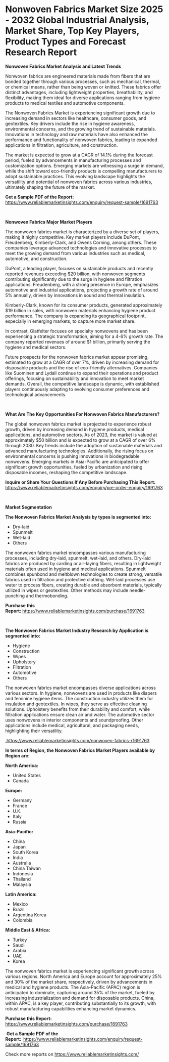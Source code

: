 <p><h1>Nonwoven Fabrics Market Size 2025 - 2032 Global Industrial Analysis, Market Share, Top Key Players, Product Types and Forecast Research Report</h1></p><p><strong>Nonwoven Fabrics Market Analysis and Latest Trends</strong></p>
<p><p>Nonwoven fabrics are engineered materials made from fibers that are bonded together through various processes, such as mechanical, thermal, or chemical means, rather than being woven or knitted. These fabrics offer distinct advantages, including lightweight properties, breathability, and flexibility, making them ideal for diverse applications ranging from hygiene products to medical textiles and automotive components.</p><p>The Nonwoven Fabrics Market is experiencing significant growth due to increasing demand in sectors like healthcare, consumer goods, and geotextiles. Key drivers include the rise in hygiene awareness, environmental concerns, and the growing trend of sustainable materials. Innovations in technology and raw materials have also enhanced the performance and functionality of nonwoven fabrics, leading to expanded applications in filtration, agriculture, and construction.</p><p>The market is expected to grow at a CAGR of 14.1% during the forecast period, fueled by advancements in manufacturing processes and customization options. Emerging markets are witnessing a surge in demand, while the shift toward eco-friendly products is compelling manufacturers to adopt sustainable practices. This evolving landscape highlights the versatility and potential of nonwoven fabrics across various industries, ultimately shaping the future of the market.</p></p>
<p><strong>Get a Sample PDF of the Report:&nbsp;</strong> <a href="https://www.reliablemarketinsights.com/enquiry/request-sample/1691763?utm_campaign=3038&utm_medium=2&utm_source=Github&utm_content=ia&utm_term=27032025&utm_id=nonwoven-fabrics">https://www.reliablemarketinsights.com/enquiry/request-sample/1691763</a></p>
<p>&nbsp;</p>
<p><strong>Nonwoven Fabrics Major Market Players</strong></p>
<p><p>The nonwoven fabrics market is characterized by a diverse set of players, making it highly competitive. Key market players include DuPont, Freudenberg, Kimberly-Clark, and Owens Corning, among others. These companies leverage advanced technologies and innovative processes to meet the growing demand from various industries such as medical, automotive, and construction.</p><p>DuPont, a leading player, focuses on sustainable products and recently reported revenues exceeding $20 billion, with nonwoven segments contributing significantly due to the surge in hygiene and filtration applications. Freudenberg, with a strong presence in Europe, emphasizes automotive and industrial applications, projecting a growth rate of around 5% annually, driven by innovations in sound and thermal insulation.</p><p>Kimberly-Clark, known for its consumer products, generated approximately $19 billion in sales, with nonwoven materials enhancing hygiene product performance. The company is expanding its geographical footprint, especially in emerging markets, to capture more market share.</p><p>In contrast, Glatfelter focuses on specialty nonwovens and has been experiencing a strategic transformation, aiming for a 4-6% growth rate. The company reported revenues of around $1 billion, primarily serving the hygiene and medical sectors.</p><p>Future prospects for the nonwoven fabrics market appear promising, estimated to grow at a CAGR of over 7%, driven by increasing demand for disposable products and the rise of eco-friendly alternatives. Companies like Suominen and Lydall continue to expand their operations and product offerings, focusing on sustainability and innovation to meet market demands. Overall, the competitive landscape is dynamic, with established players continuously adapting to evolving consumer preferences and technological advancements.</p></p>
<p>&nbsp;</p>
<p><strong>What Are The Key Opportunities For Nonwoven Fabrics Manufacturers?</strong></p>
<p><p>The global nonwoven fabrics market is projected to experience robust growth, driven by increasing demand in hygiene products, medical applications, and automotive sectors. As of 2023, the market is valued at approximately $50 billion and is expected to grow at a CAGR of over 6% through 2030. Key trends include the adoption of sustainable materials and advanced manufacturing technologies. Additionally, the rising focus on environmental concerns is pushing innovations in biodegradable nonwovens. Emerging markets in Asia-Pacific are anticipated to offer significant growth opportunities, fueled by urbanization and rising disposable incomes, reshaping the competitive landscape.</p></p>
<p><strong>Inquire or Share Your Questions If Any Before Purchasing This Report:</strong> <a href="https://www.reliablemarketinsights.com/enquiry/pre-order-enquiry/1691763?utm_campaign=3038&utm_medium=2&utm_source=Github&utm_content=ia&utm_term=27032025&utm_id=nonwoven-fabrics">https://www.reliablemarketinsights.com/enquiry/pre-order-enquiry/1691763</a></p>
<p>&nbsp;</p>
<p><strong>Market Segmentation</strong></p>
<p><strong>The Nonwoven Fabrics Market Analysis by types is segmented into:</strong></p>
<p><ul><li>Dry-laid</li><li>Spunmelt</li><li>Wet-laid</li><li>Others</li></ul></p>
<p><p>The nonwoven fabrics market encompasses various manufacturing processes, including dry-laid, spunmelt, wet-laid, and others. Dry-laid fabrics are produced by carding or air-laying fibers, resulting in lightweight materials often used in hygiene and medical applications. Spunmelt combines spunbond and meltblown technologies to create strong, versatile fabrics used in filtration and protective clothing. Wet-laid processes use water to process fibers, creating durable and absorbent materials, typically utilized in wipes or geotextiles. Other methods may include needle-punching and thermobonding.</p></p>
<p><strong>Purchase this Report:&nbsp;</strong><a href="https://www.reliablemarketinsights.com/purchase/1691763?utm_campaign=3038&utm_medium=2&utm_source=Github&utm_content=ia&utm_term=27032025&utm_id=nonwoven-fabrics">https://www.reliablemarketinsights.com/purchase/1691763</a></p>
<p>&nbsp;</p>
<p><strong>The Nonwoven Fabrics Market Industry Research by Application is segmented into:</strong></p>
<p><ul><li>Hygiene</li><li>Construction</li><li>Wipes</li><li>Upholstery</li><li>Filtration</li><li>Automotive</li><li>Others</li></ul></p>
<p><p>The nonwoven fabrics market encompasses diverse applications across various sectors. In hygiene, nonwovens are used in products like diapers and feminine hygiene items. The construction industry utilizes them for insulation and geotextiles. In wipes, they serve as effective cleaning solutions. Upholstery benefits from their durability and comfort, while filtration applications ensure clean air and water. The automotive sector uses nonwovens in interior components and soundproofing. Other applications include medical, agricultural, and packaging needs, highlighting their versatility.</p></p>
<p><a href="https://www.reliablemarketinsights.com/nonwoven-fabrics-r1691763?utm_campaign=3038&utm_medium=2&utm_source=Github&utm_content=ia&utm_term=27032025&utm_id=nonwoven-fabrics">&nbsp;https://www.reliablemarketinsights.com/nonwoven-fabrics-r1691763</a></p>
<p><strong>In terms of Region, the Nonwoven Fabrics Market Players available by Region are:</strong></p>
<p>
    <p> <strong> North America: </strong>
        <ul>
            <li>United States</li>
            <li>Canada</li>
        </ul>
        </p> 
    <p> <strong> Europe: </strong>
        <ul>
            <li>Germany</li>
            <li>France</li>
            <li>U.K.</li>
            <li>Italy</li>
            <li>Russia</li>
        </ul>
        </p> 
    <p> <strong> Asia-Pacific: </strong>
        <ul>
            <li>China</li>
            <li>Japan</li>
            <li>South Korea</li>
            <li>India</li>
            <li>Australia</li>
            <li>China Taiwan</li>
            <li>Indonesia</li>
            <li>Thailand</li>
            <li>Malaysia</li>
        </ul>
        </p> 
    <p> <strong> Latin America: </strong>
        <ul>
            <li>Mexico</li>
            <li>Brazil</li>
            <li>Argentina Korea</li>
            <li>Colombia</li>
        </ul>
        </p> 
    <p> <strong> Middle East & Africa: </strong>
        <ul>
            <li>Turkey</li>
            <li>Saudi</li>
            <li>Arabia</li>
            <li>UAE</li>
            <li>Korea</li>
        </ul>
    </p>
    </p>
<p><p>The nonwoven fabrics market is experiencing significant growth across various regions. North America and Europe account for approximately 25% and 30% of the market share, respectively, driven by advancements in medical and hygiene products. The Asia-Pacific (APAC) region is anticipated to dominate, capturing around 35% of the market, fueled by increasing industrialization and demand for disposable products. China, within APAC, is a key player, contributing substantially to its growth, with robust manufacturing capabilities enhancing market dynamics.</p></p>
<p><strong>Purchase this Report: </strong><a href="https://www.reliablemarketinsights.com/purchase/1691763?utm_campaign=3038&utm_medium=2&utm_source=Github&utm_content=ia&utm_term=27032025&utm_id=nonwoven-fabrics">https://www.reliablemarketinsights.com/purchase/1691763</a></p>
<p>&nbsp;<strong>Get a Sample PDF of the Report:&nbsp;&nbsp;</strong><a href="https://www.reliablemarketinsights.com/enquiry/request-sample/1691763?utm_campaign=3038&utm_medium=2&utm_source=Github&utm_content=ia&utm_term=27032025&utm_id=nonwoven-fabrics">https://www.reliablemarketinsights.com/enquiry/request-sample/1691763</a></p>
<p><strong></strong></p>
<p>Check more reports on <a href="https://www.reliablemarketinsights.com/?utm_campaign=3038&utm_medium=2&utm_source=Github&utm_content=ia&utm_term=27032025&utm_id=nonwoven-fabrics">https://www.reliablemarketinsights.com/</a></p>